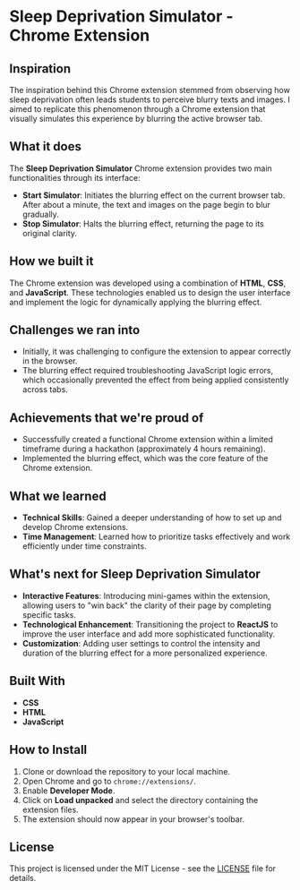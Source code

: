 # Sleep Deprivation Simulator - Chrome Extension

## Inspiration
The inspiration behind this Chrome extension stemmed from observing how sleep deprivation often leads students to perceive blurry texts and images. I aimed to replicate this phenomenon through a Chrome extension that visually simulates this experience by blurring the active browser tab.

## What it does
The **Sleep Deprivation Simulator** Chrome extension provides two main functionalities through its interface:
- **Start Simulator**: Initiates the blurring effect on the current browser tab. After about a minute, the text and images on the page begin to blur gradually.
- **Stop Simulator**: Halts the blurring effect, returning the page to its original clarity.

## How we built it
The Chrome extension was developed using a combination of **HTML**, **CSS**, and **JavaScript**. These technologies enabled us to design the user interface and implement the logic for dynamically applying the blurring effect.

## Challenges we ran into
- Initially, it was challenging to configure the extension to appear correctly in the browser.
- The blurring effect required troubleshooting JavaScript logic errors, which occasionally prevented the effect from being applied consistently across tabs.

## Achievements that we're proud of
- Successfully created a functional Chrome extension within a limited timeframe during a hackathon (approximately 4 hours remaining).
- Implemented the blurring effect, which was the core feature of the Chrome extension.

## What we learned
- **Technical Skills**: Gained a deeper understanding of how to set up and develop Chrome extensions.
- **Time Management**: Learned how to prioritize tasks effectively and work efficiently under time constraints.

## What's next for Sleep Deprivation Simulator
- **Interactive Features**: Introducing mini-games within the extension, allowing users to "win back" the clarity of their page by completing specific tasks.
- **Technological Enhancement**: Transitioning the project to **ReactJS** to improve the user interface and add more sophisticated functionality.
- **Customization**: Adding user settings to control the intensity and duration of the blurring effect for a more personalized experience.

## Built With
- **CSS**
- **HTML**
- **JavaScript**

## How to Install
1. Clone or download the repository to your local machine.
2. Open Chrome and go to `chrome://extensions/`.
3. Enable **Developer Mode**.
4. Click on **Load unpacked** and select the directory containing the extension files.
5. The extension should now appear in your browser's toolbar.

## License
This project is licensed under the MIT License - see the [LICENSE](LICENSE) file for details.
